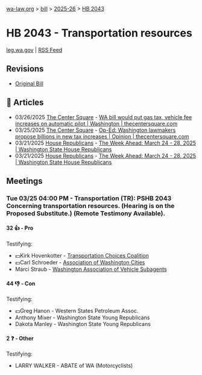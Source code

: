 [wa-law.org](/) > [bill](/bill/) > [2025-26](/bill/2025-26/) > [HB 2043](/bill/2025-26/hb/2043/)

# HB 2043 - Transportation resources
[leg.wa.gov](https://app.leg.wa.gov/billsummary?BillNumber=2043&Year=2025&Initiative=false) | [RSS Feed](./rss.xml)

## Revisions
* [Original Bill](1/)

## 📰 Articles
* 03/26/2025 [The Center Square](/org/the_center_square/) - [WA bill would put gas tax, vehicle fee increases on automatic pilot | Washington | thecentersquare.com](https://www.thecentersquare.com/washington/article_38300bb0-87a7-409a-a05e-9de2df837d4c.html#:~:text=House%20Bill%202043)
* 03/25/2025 [The Center Square](/org/the_center_square/) - [Op-Ed: Washington lawmakers propose billions in new tax increases | Opinion | thecentersquare.com](https://www.thecentersquare.com/opinion/article_bdadf9e6-f689-489a-91a4-4a7828e11141.html#:~:text=House%20Bill%202043)
* 03/21/2025 [House Republicans](/org/house_republicans/) - [The Week Ahead: March 24 - 28, 2025 | Washington State House Republicans](http://houserepublicans.wa.gov/week/the-week-ahead-march-24-28-2025/#:~:text=HB%202043)
* 03/21/2025 [House Republicans](/org/house_republicans/) - [The Week Ahead: March 24 - 28, 2025 | Washington State House Republicans](https://houserepublicans.wa.gov/week/the-week-ahead-march-24-28-2025/#:~:text=HB%202043)

## Meetings
### Tue 03/25 04:00 PM - Transportation (TR): PSHB 2043 Concerning transportation resources. (Hearing is on the Proposed Substitute.) (Remote Testimony Available).
#### 32 👍 - Pro
Testifying:
* 💵Kirk Hovenkotter - [Transportation Choices Coalition](/org/transportation_choices_coalition/)
* 💵Carl Schroeder - [Association of Washington Cities](/org/association_of_washington_cities/)
* Marci Straub - [Washington Association of Vehicle Subagents](/org/washington_association_of_vehicle_subagents/)

#### 44 👎 - Con
Testifying:
* 💵Greg Hanon - Western States Petroleum Assoc.
* Anthony Mixer - Washington State Young Republicans
* Dakota Manley - Washington State Young Republicans

#### 2 ❓ - Other
Testifying:
* LARRY WALKER - ABATE of WA  (Motorcyclists)
